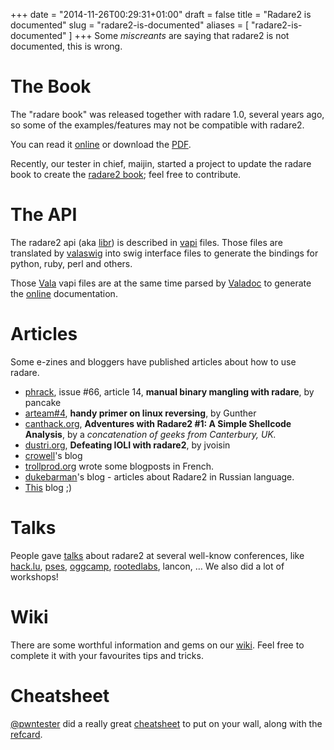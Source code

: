 +++
date = "2014-11-26T00:29:31+01:00"
draft = false
title = "Radare2 is documented"
slug = "radare2-is-documented"
aliases = [
	"radare2-is-documented"
]
+++
Some *miscreants* are saying that radare2 is not documented, this is wrong.

# The Book

The "radare book" was released together with radare 1.0, several years ago, so some of the examples/features may not be compatible with radare2.

You can read it [online]( http://radare.org/doc/html/contents.html ) or download the [PDF]( http://radare.org/get/radare.pdf ).

Recently, our tester in chief, maijin, started a project to update the radare book to create the [radare2 book]( http://maijin.github.io/radare2book/ ); feel free to contribute.

# The API

The radare2 api (aka [libr]( https://github.com/radare/radare2/tree/master/libr )) is described in [vapi]( https://github.com/radare/radare2-bindings/tree/master/vapi) files. Those files are translated by [valaswig]( https://github.com/radare/valabind ) into swig interface files to generate the bindings for python, ruby, perl and others.

Those [Vala]( http://live.gnome.org/Vala ) vapi files are at the same time parsed by [Valadoc]( http://live.gnome.org/Valadoc ) to generate the [online]( http://radare.org/vdoc ) documentation.

# Articles

Some e-zines and bloggers have published articles about how to use radare.

- [phrack]( http://phrack.org/issues/66/14.html#article ), issue #66, article 14, **manual binary mangling with radare**,  by pancake
- [arteam#4]( http://issuu.com/smithcharly/docs/arteam_ezine_number4/58), **handy primer on linux reversing**, by Gunther
- [canthack.org]( http://canthack.org/2011/07/adventures-with-radare-1-a-simple-shellcode-analysis/ ), **Adventures with Radare2 #1: A Simple Shellcode Analysis**, by a *concatenation of geeks from Canterbury, UK.*
- [dustri.org]( http://dustri.org/b/defeating-ioli-with-radare2.html), **Defeating IOLI with radare2**, by jvoisin
- [crowell]( https://crowell.github.io/blog/categories/radare2/ )'s blog
- [trollprod.org]( http://thanat0s.trollprod.org/tag/radare2/ ) wrote some blogposts in French.
- [dukebarman]( http://dukebarman.pro/tag/radare2/ )'s blog - articles about Radare2 in Russian language. 
- [This]( http://radare.today ) blog ;)

# Talks
People gave [talks]( http://radare.org/y/?p=talks ) about radare2 at several well-know conferences, like [hack.lu]( http://2014.hack.lu/index.php/List#Radare2.2C_a_Concrete_Alternative_to_IDA_-_workshop ), [pses]( http://www.passageenseine.org/Passage/PSES-2014 ), [oggcamp]( http://oggcamp.org ), [rootedlabs]( https://www.rootedcon.com ), lancon, … 
We also did a lot of workshops!

# Wiki
There are some worthful information and gems on our [wiki]( https://github.com/radare/radare2/wiki ). Feel free to complete it with your favourites tips and tricks.

# Cheatsheet
[@pwntester]( https://twitter.com/pwntester ) did a really great [cheatsheet]( https://github.com/pwntester/cheatsheets/blob/master/radare2.md ) to put on your wall, along with the [refcard]( https://github.com/Maijin/radare2book/blob/master/refcard/radare2_rc.pdf?raw=true ).